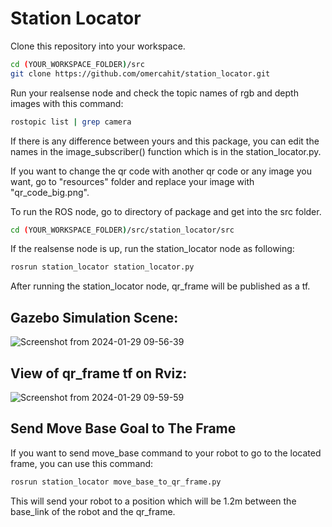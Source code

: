 # Station Locator

Clone this repository into your workspace.

```bash
cd (YOUR_WORKSPACE_FOLDER)/src
git clone https://github.com/omercahit/station_locator.git
```
Run your realsense node and check the topic names of rgb and depth images with this command:
```bash
rostopic list | grep camera
```
If there is any difference between yours and this package, you can edit the names in the image_subscriber() function which is in the station_locator.py.

If you want to change the qr code with another qr code or any image you want, go to "resources" folder and replace your image with "qr_code_big.png".

To run the ROS node, go to directory of package and get into the src folder.

```bash
cd (YOUR_WORKSPACE_FOLDER)/src/station_locator/src
```

If the realsense node is up, run the station_locator node as following:

```bash
rosrun station_locator station_locator.py
```

After running the station_locator node, qr_frame will be published as a tf.

## Gazebo Simulation Scene:

![Screenshot from 2024-01-29 09-56-39](https://github.com/omercahit/station_locator/assets/35147835/3ac72ed0-4a63-4054-87a9-08b093ff2dab)

## View of qr_frame tf on Rviz:

![Screenshot from 2024-01-29 09-59-59](https://github.com/omercahit/station_locator/assets/35147835/76ccee29-91aa-427f-ab06-ab9e3ca51d65)

## Send Move Base Goal to The Frame
If you want to send move_base command to your robot to go to the located frame, you can use this command:

```bash
rosrun station_locator move_base_to_qr_frame.py
```
This will send your robot to a position which will be 1.2m between the base_link of the robot and the qr_frame.
